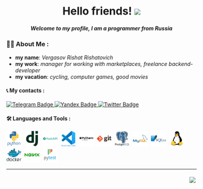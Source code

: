 <h1 align="center">
  Hello friends! 
<img src="https://github.com/blackcater/blackcater/raw/main/images/Hi.gif" height="32"/>
</h1>
<h5 align="center">
  Welcome to my profile, I am a programmer from Russia
</h5>

### :man_technologist: About Me :
- **my name**: *Vergasov Rishat Rishatovich*
- **my work**: *manager for working with marketplaces, freelance backend-developer*
- **my vacation**: *cycling,  computer games,  good movies*

#### :telephone_receiver: My contacts :
<div id="badges">
  <a href="https://t.me/Rishik1991">
    <img src="https://img.shields.io/badge/Telegram-blue?style=for-the-badge&logo=Telegram&logoColor=white" alt="Telegram Badge"/>
  </a>
  <a href="https://mail.yandex.ru/?uid=1059214722#inbox">
    <img src="https://img.shields.io/badge/YndexMail-orange?logo=yandex&logoColor=white&style=for-the-badge" alt="Yandex Badge"/>
  </a>
  <a href="https://vk.com/id356120934">
    <img src="https://img.shields.io/badge/VKONTAKTE-blue?logo=VK&logoColor=white&style=for-the-badge" alt="Twitter Badge"/>
  </a>
</div>

#### :hammer_and_wrench: Languages and Tools :
<div>
  <img src="https://github.com/devicons/devicon/blob/master/icons/python/python-original-wordmark.svg" title="Python" alt="Python" width="40" height="40"/>&nbsp;
  <img src="https://github.com/devicons/devicon/blob/master/icons/django/django-plain.svg" title="Django" alt="Django" width="40" height="40"/>&nbsp;
  <img src="https://github.com/devicons/devicon/blob/master/icons/fastapi/fastapi-original-wordmark.svg" title="Fastapi" alt="Fastapi" width="40" height="40"/>&nbsp;
  <img src="https://github.com/devicons/devicon/blob/master/icons/vscode/vscode-original-wordmark.svg" title="VsCode UI" alt="VsCode UI" width="40" height="40"/>&nbsp;
  <img src="https://github.com/devicons/devicon/blob/master/icons/pycharm/pycharm-original-wordmark.svg" title="PyCharm" alt="PyCharm" width="40" height="40"/>&nbsp;
  <img src="https://github.com/devicons/devicon/blob/master/icons/git/git-original-wordmark.svg" title="Git" alt="Git" width="40" height="40"/>&nbsp;
  <img src="https://github.com/devicons/devicon/blob/master/icons/postgresql/postgresql-original-wordmark.svg" title="Postgresql" alt="Postgresql " width="40" height="40"/>&nbsp;
  <img src="https://github.com/devicons/devicon/blob/master/icons/mysql/mysql-original-wordmark.svg"  title="Mysql" alt="Mysql" width="40" height="40"/>&nbsp;
  <img src="https://github.com/devicons/devicon/blob/master/icons/sqlite/sqlite-original-wordmark.svg" title="Sqlite" alt="Sqlite" width="40" height="40"/>&nbsp;
  <img src="https://github.com/devicons/devicon/blob/master/icons/linux/linux-original.svg" title="Linux" alt="Linux" width="40" height="40"/>&nbsp;
  <img src="https://github.com/devicons/devicon/blob/master/icons/docker/docker-original-wordmark.svg" title="Docker" alt="Docker" width="40" height="40"/>&nbsp;
  <img src="https://github.com/devicons/devicon/blob/master/icons/nginx/nginx-original.svg" title="Nginx"  alt="Nginx" width="40" height="40"/>&nbsp;
  <img src="https://github.com/devicons/devicon/blob/master/icons/pytest/pytest-original-wordmark.svg" title="Pytest"  alt="Pytest" width="40" height="40"/>&nbsp;

---

<h5 align="right ">
  <img src="https://media.giphy.com/media/Qt1jk5Q49C3h5CrlBe/giphy.gif" width="40"/>
  <img src="https://komarev.com/ghpvc/?username=Rishat-Ver-github-username&style=flat-square&color=blue" alt=""/>
</h5>
